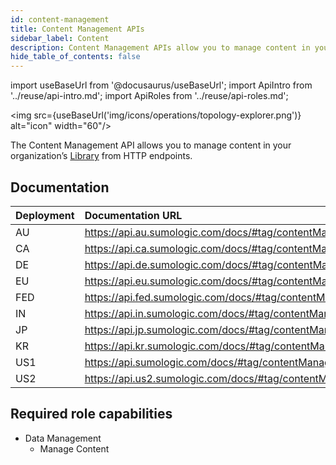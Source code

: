 ```yaml
---
id: content-management
title: Content Management APIs
sidebar_label: Content
description: Content Management APIs allow you to manage content in your organization’s Library from HTTP endpoints.
hide_table_of_contents: false
---
```


import useBaseUrl from '@docusaurus/useBaseUrl';
import ApiIntro from '../reuse/api-intro.md';
import ApiRoles from '../reuse/api-roles.md';

<img src={useBaseUrl('img/icons/operations/topology-explorer.png')} alt="icon" width="60"/>

The Content Management API allows you to manage content in your organization’s [Library](/docs/get-started/library) from HTTP endpoints.

## Documentation

<ApiIntro/>

| Deployment | Documentation URL                                          |
|:------------|:------------------------------------------------------------|
| AU         | https://api.au.sumologic.com/docs/#tag/contentManagement  |
| CA         | https://api.ca.sumologic.com/docs/#tag/contentManagement  |
| DE         | https://api.de.sumologic.com/docs/#tag/contentManagement  |
| EU         | https://api.eu.sumologic.com/docs/#tag/contentManagement  |
| FED        | https://api.fed.sumologic.com/docs/#tag/contentManagement |
| IN         | https://api.in.sumologic.com/docs/#tag/contentManagement  |
| JP         | https://api.jp.sumologic.com/docs/#tag/contentManagement  |
| KR         | https://api.kr.sumologic.com/docs/#tag/contentManagement  |
| US1        | https://api.sumologic.com/docs/#tag/contentManagement     |
| US2        | https://api.us2.sumologic.com/docs/#tag/contentManagement |

## Required role capabilities

<ApiRoles/>

* Data Management
    * Manage Content
